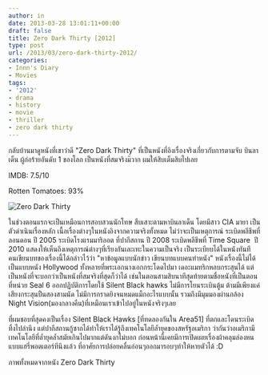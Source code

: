 ```yaml
---
author: in
date: 2013-03-28 13:01:11+00:00
draft: false
title: Zero Dark Thirty [2012]
type: post
url: /2013/03/zero-dark-thirty-2012/
categories:
- Innn's Diary
- Movies
tags:
- '2012'
- drama
- history
- movie
- thriller
- zero dark thirty
---
```


กลับบ้านมาดูหนังที่เขาว่าดี "Zero Dark Thirty" ที่เป็นหนังที่อิงเรื่องจริงเกี่ยวกับการตามจับ บินลาเด็น ผู้ก่อร้ายอันดับ 1 ของโลก เป็นหนังที่สมจริงม๊วาก ผมให้สิบเต็มสิบไปเลย

IMDB: 7.5/10

Rotten Tomatoes: 93%

![Zero Dark Thirty](https://www.cyruszh.com/wp-content/uploads/2013/03/Zero-Dark-Thirty.jpg)


ในช่วงตอนแรกจะเป็นเหมือนการสอบสวนนักโทษ สืบเสาะตามหาบินลาเด็น โดยมีสาว CIA มายา เป็นตัวดำเนินเรื่องหลัก เนื้อเรื่องต่างๆในหนังอิงจากความจริงทั้งหมด ไม่ว่าจะเป็นเหตุการณ์ ระเบิดพลีชีพที่ลอนดอน ปี 2005 ระเบิดโรงแรมมาริออต ที่ปากีสถาน ปี 2008 ระเบิดพลีชีพที่ Time Square  ปี 2010 แสดงให้เห็นถึงเหตุการณ์ต่างๆที่เรียงกันเละเทะในความเป็นจริง เป็นระเบียบได้ในหนังทันที คนเขียนบทของเรื่องนี้ได้กล่าวไว้ว่า "หาข้อมูลแบบนักข่าว เขียนบทแบบคนทำหนัง" หนังเรื่องนี้ไม่ได้เป็นแบบหนัง Hollywood ทั้งหลายที่พระเอกนางเอกกระโดดไปมา เดอะแมทริกหลบกระสุนได้ แต่เป็นหนังที่จะบอกว่าเป็นหนังที่สมจริงที่สุดก็ว่าได้ เช่นในตอนสามสิบนาทีสุดท้ายตามชื่อหนังที่เป็นตอนที่หน่วย Seal 6 ออกปฏิบัติการโดยใช้ Silent Black hawks ไม่มีการโยนระเบินตู้ม ต้ามมีเพียงแค่เสียงกระสุนปืนสองสามนัด ไม่มีการกราดยิงจนหมดแม็กอะไรแบบนั้น รวมถึงมีมุมมองผ่านกล้อง Night Vision(มองกลางคืน)ที่เหมือนเราเข้าไปอยู่ในหนังจริงๆเลย

ที่ผมชอบที่สุดคงเป็นเรื่อง Silent Black Hawks [ที่ทดลองกันใน Area51] ที่ตกและโดนระเบิดทิ้งไปลำนึง แต่ปากีสถานกู้ซากได้ทำให้เราได้รู้ถึงเทคโนโลยีล้ำยุคของสหรัฐอเมริกา ว่ากันว่าอเมริกามีเทคโนโลยีที่ล้ำยุคล้ำสมัยเกินไปมากแต่ดันงกไม่บอก ก่อนหน้านี้เคยมีการเปิดเผยเรื่องผ้าคลุมล่องหนแบบแฮรี่พอตเตอร์ทีนึงแล้ว ที่อาศัยการปล่อยคลื่นอ่อนๆออกมารอบๆทำให้หายตัวได้ :D

ภาพทั้งหมดจากหนัง Zero Dark Thirty
